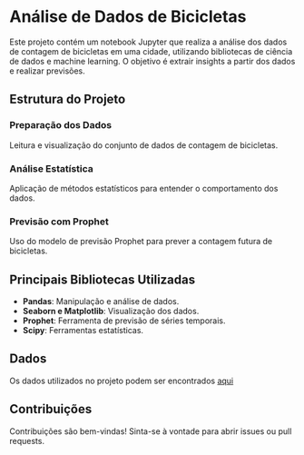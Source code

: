 # Análise de Dados de Bicicletas

Este projeto contém um notebook Jupyter que realiza a análise dos dados de contagem de bicicletas em uma cidade, utilizando bibliotecas de ciência de dados e machine learning. O objetivo é extrair insights a partir dos dados e realizar previsões.

## Estrutura do Projeto

### Preparação dos Dados
Leitura e visualização do conjunto de dados de contagem de bicicletas.

### Análise Estatística
Aplicação de métodos estatísticos para entender o comportamento dos dados.

### Previsão com Prophet
Uso do modelo de previsão Prophet para prever a contagem futura de bicicletas.

## Principais Bibliotecas Utilizadas

- **Pandas**: Manipulação e análise de dados.
- **Seaborn e Matplotlib**: Visualização dos dados.
- **Prophet**: Ferramenta de previsão de séries temporais.
- **Scipy**: Ferramentas estatísticas.

## Dados
Os dados utilizados no projeto podem ser encontrados [aqui](https://raw.githubusercontent.com/alura-cursos/data_science_projeto/refs/heads/main/Dados/bicicletas.csv)

## Contribuições
Contribuições são bem-vindas! Sinta-se à vontade para abrir issues ou pull requests.
